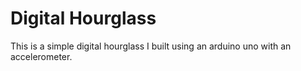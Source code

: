# Digital Hourglass
 This is a simple digital hourglass I built using an arduino uno with an accelerometer.
